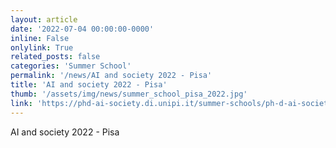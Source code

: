 ```yaml
---
layout: article
date: '2022-07-04 00:00:00-0000'
inline: False
onlylink: True
related_posts: false
categories: 'Summer School'
permalink: '/news/AI and society 2022 - Pisa'
title: 'AI and society 2022 - Pisa'
thumb: '/assets/img/news/summer_school_pisa_2022.jpg'
link: 'https://phd-ai-society.di.unipi.it/summer-schools/ph-d-ai-society-summer-school-2022/'
---
```

AI and society 2022 - Pisa
